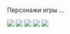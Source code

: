  Персонажи игры ...

 <img src="img_526.jpg"/>
 <img src="img_527.jpg"/>
 <img src="img_528.jpg"/>
 <img src="img_529.jpg"/>
 <img src="img_530.jpg"/>
